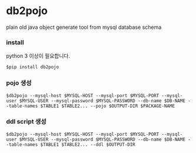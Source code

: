 # db2pojo
plain old java object generate tool from mysql database schema

### install
python 3 이상이 필요합니다.
```
$pip install db2pojo
```

### pojo 생성
```
$db2pojo --mysql-host $MYSQL-HOST --mysql-port $MYSQL-PORT --mysql-user $MYSQL-USER --mysql-password $MYSQL-PASSWORD --db-name $DB-NAME --table-names $TABLE1 $TABLE2... --pojo $OUTPUT-DIR $PACKAGE-NAME
```

### ddl script 생성
```
$db2pojo --mysql-host $MYSQL-HOST --mysql-port $MYSQL-PORT --mysql-user $MYSQL-USER --mysql-password $MYSQL-PASSWORD --db-name $DB-NAME --table-names $TABLE1 $TABLE2... --ddl $OUTPUT-DIR
```
